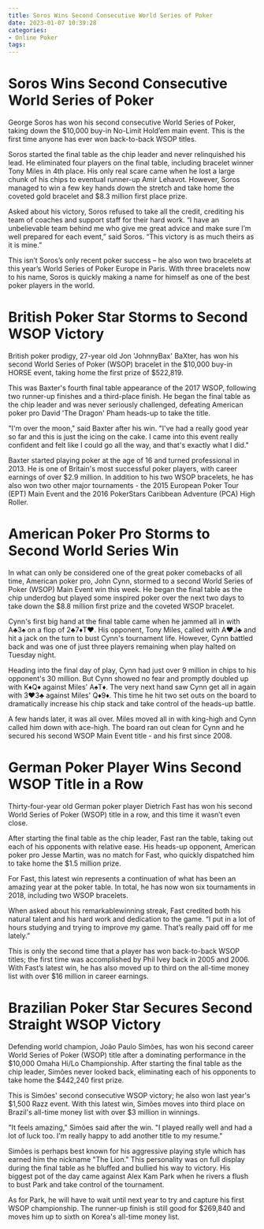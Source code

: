 ```yaml
---
title: Soros Wins Second Consecutive World Series of Poker
date: 2023-01-07 10:39:28
categories:
- Online Poker
tags:
---
```



#  Soros Wins Second Consecutive World Series of Poker

George Soros has won his second consecutive World Series of Poker, taking down the $10,000 buy-in No-Limit Hold’em main event. This is the first time anyone has ever won back-to-back WSOP titles.

Soros started the final table as the chip leader and never relinquished his lead. He eliminated four players on the final table, including bracelet winner Tony Miles in 4th place. His only real scare came when he lost a large chunk of his chips to eventual runner-up Amir Lehavot. However, Soros managed to win a few key hands down the stretch and take home the coveted gold bracelet and $8.3 million first place prize.

Asked about his victory, Soros refused to take all the credit, crediting his team of coaches and support staff for their hard work. “I have an unbelievable team behind me who give me great advice and make sure I’m well prepared for each event,” said Soros. “This victory is as much theirs as it is mine.”

This isn’t Soros’s only recent poker success – he also won two bracelets at this year’s World Series of Poker Europe in Paris. With three bracelets now to his name, Soros is quickly making a name for himself as one of the best poker players in the world.

#  British Poker Star Storms to Second WSOP Victory

British poker prodigy, 27-year old Jon 'JohnnyBax' BaXter, has won his second World Series of Poker (WSOP) bracelet in the $10,000 buy-in HORSE event, taking home the first prize of $522,819.

This was Baxter's fourth final table appearance of the 2017 WSOP, following two runner-up finishes and a third-place finish. He began the final table as the chip leader and was never seriously challenged, defeating American poker pro David 'The Dragon' Pham heads-up to take the title.

"I'm over the moon," said Baxter after his win. "I've had a really good year so far and this is just the icing on the cake. I came into this event really confident and felt like I could go all the way, and that's exactly what I did."

Baxter started playing poker at the age of 16 and turned professional in 2013. He is one of Britain's most successful poker players, with career earnings of over $2.9 million. In addition to his two WSOP bracelets, he has also won two other major tournaments - the 2015 European Poker Tour (EPT) Main Event and the 2016 PokerStars Caribbean Adventure (PCA) High Roller.

#  American Poker Pro Storms to Second World Series Win

In what can only be considered one of the great poker comebacks of all time, American poker pro, John Cynn, stormed to a second World Series of Poker (WSOP) Main Event win this week. He began the final table as the chip underdog but played some inspired poker over the next two days to take down the $8.8 million first prize and the coveted WSOP bracelet.

Cynn's first big hand at the final table came when he jammed all in with A♣3♠ on a flop of 2♣7♦T♥. His opponent, Tony Miles, called with A♥J♣ and hit a jack on the turn to bust Cynn's tournament life. However, Cynn battled back and was one of just three players remaining when play halted on Tuesday night.

Heading into the final day of play, Cynn had just over 9 million in chips to his opponent's 30 million. But Cynn showed no fear and promptly doubled up with K♦Q♦ against Miles' A♠T♦. The very next hand saw Cynn get all in again with 3♥3♣ against Miles' Q♦9♦. This time he hit two set outs on the board to dramatically increase his chip stack and take control of the heads-up battle.

A few hands later, it was all over. Miles moved all in with king-high and Cynn called him down with ace-high. The board ran out clean for Cynn and he secured his second WSOP Main Event title - and his first since 2008.

#  German Poker Player Wins Second WSOP Title in a Row

Thirty-four-year old German poker player Dietrich Fast has won his second World Series of Poker (WSOP) title in a row, and this time it wasn’t even close.

After starting the final table as the chip leader, Fast ran the table, taking out each of his opponents with relative ease. His heads-up opponent, American poker pro Jesse Martin, was no match for Fast, who quickly dispatched him to take home the $1.5 million prize.

For Fast, this latest win represents a continuation of what has been an amazing year at the poker table. In total, he has now won six tournaments in 2018, including two WSOP bracelets.

When asked about his remarkablewinning streak, Fast credited both his natural talent and his hard work and dedication to the game. “I put in a lot of hours studying and trying to improve my game. That’s really paid off for me lately.”

This is only the second time that a player has won back-to-back WSOP titles; the first time was accomplished by Phil Ivey back in 2005 and 2006. With Fast’s latest win, he has also moved up to third on the all-time money list with over $16 million in career earnings.

#  Brazilian Poker Star Secures Second Straight WSOP Victory

Defending world champion, João Paulo Simões, has won his second career World Series of Poker (WSOP) title after a dominating performance in the $10,000 Omaha Hi/Lo Championship. After starting the final table as the chip leader, Simões never looked back, eliminating each of his opponents to take home the $442,240 first prize.

This is Simões' second consecutive WSOP victory; he also won last year's $1,500 Razz event. With this latest win, Simões moves into third place on Brazil's all-time money list with over $3 million in winnings. 

"It feels amazing," Simões said after the win. "I played really well and had a lot of luck too. I'm really happy to add another title to my resume."

Simões is perhaps best known for his aggressive playing style which has earned him the nickname "The Lion." This personality was on full display during the final table as he bluffed and bullied his way to victory. His biggest pot of the day came against Alex Kam Park when he rivers a flush to bust Park and take control of the tournament.

As for Park, he will have to wait until next year to try and capture his first WSOP championship. The runner-up finish is still good for $269,840 and moves him up to sixth on Korea's all-time money list.